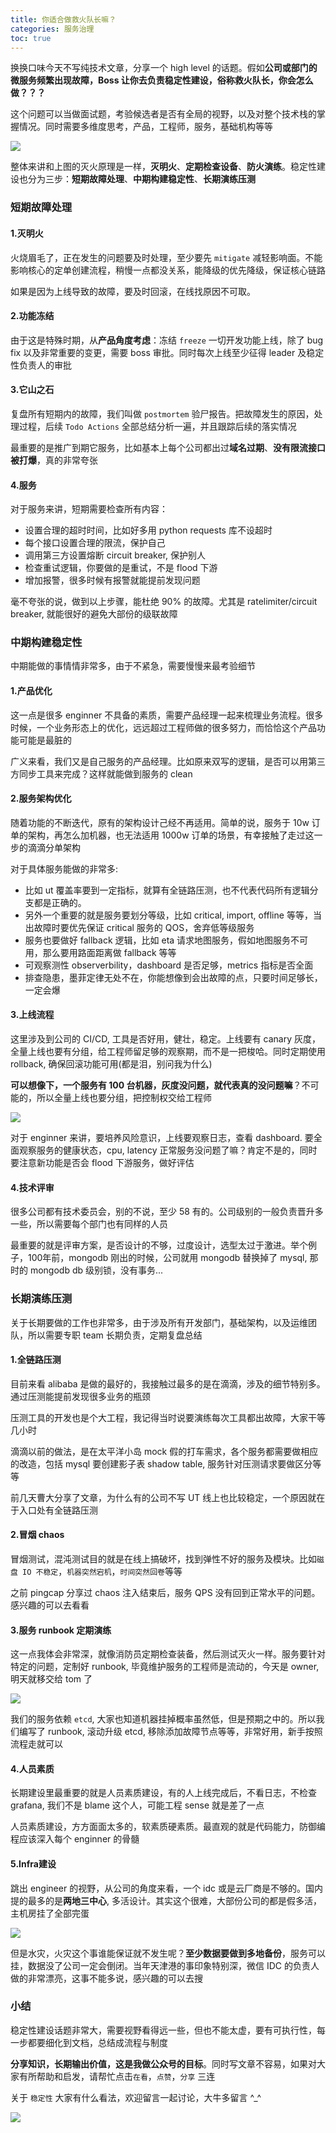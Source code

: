 ```yaml
---
title: 你适合做救火队长嘛？
categories: 服务治理
toc: true
---
```


换换口味今天不写纯技术文章，分享一个 high level 的话题。假如**公司或部门的微服务频繁出现故障，Boss 让你去负责稳定性建设，俗称救火队长，你会怎么做？？？**

这个问题可以当做面试题，考验候选者是否有全局的视野，以及对整个技术栈的掌握情况。同时需要多维度思考，产品，工程师，服务，基础机构等等

![](https://gitee.com/dongzerun/images/raw/master/img/mie-huo-fire.jpg)

整体来讲和上图的灭火原理是一样，**灭明火**、**定期检查设备**、**防火演练**。稳定性建设也分为三步：**短期故障处理**、**中期构建稳定性**、**长期演练压测**

### 短期故障处理
#### 1.灭明火
火烧眉毛了，正在发生的问题要及时处理，至少要先 `mitigate` 减轻影响面。不能影响核心的定单创建流程，稍慢一点都没关系，能降级的优先降级，保证核心链路

如果是因为上线导致的故障，要及时回滚，在线找原因不可取。

#### 2.功能冻结
由于这是特殊时期，从**产品角度考虑**：冻结 `freeze` 一切开发功能上线，除了 bug fix 以及非常重要的变更，需要 boss 审批。同时每次上线至少征得 leader 及稳定性负责人的审批

#### 3.它山之石
复盘所有短期内的故障，我们叫做 `postmortem` 验尸报告。把故障发生的原因，处理过程，后续 `Todo Actions` 全部总结分析一遍，并且跟踪后续的落实情况

最重要的是推广到期它服务，比如基本上每个公司都出过**域名过期**、**没有限流接口被打爆**，真的非常夸张

#### 4.服务
对于服务来讲，短期需要检查所有内容：

* 设置合理的超时时间，比如好多用 python requests 库不设超时
* 每个接口设置合理的限流，保护自己
* 调用第三方设置熔断 circuit breaker, 保护别人
* 检查重试逻辑，你要做的是重试，不是 flood 下游
* 增加报警，很多时候有报警就能提前发现问题

毫不夸张的说，做到以上步骤，能杜绝 90% 的故障。尤其是 ratelimiter/circuit breaker, 就能很好的避免大部份的级联故障

### 中期构建稳定性
中期能做的事情情非常多，由于不紧急，需要慢慢来最考验细节

#### 1.产品优化
这一点是很多 enginner 不具备的素质，需要产品经理一起来梳理业务流程。很多时候，一个业务形态上的优化，远远超过工程师做的很多努力，而恰恰这个产品功能可能是最脏的

广义来看，我们又是自己服务的产品经理。比如原来双写的逻辑，是否可以用第三方同步工具来完成？这样就能做到服务的 clean

#### 2.服务架构优化
随着功能的不断迭代，原有的架构设计己经不再适用。简单的说，服务于 10w 订单的架构，再怎么加机器，也无法适用 1000w 订单的场景，有幸接触了走过这一步的滴滴分单架构

对于具体服务能做的非常多:

* 比如 ut 覆盖率要到一定指标，就算有全链路压测，也不代表代码所有逻辑分支都是正确的。
* 另外一个重要的就是服务要划分等级，比如 critical, import, offline 等等，当出故障时要优先保证 critical 服务的 QOS，舍弃低等级服务
* 服务也要做好 fallback 逻辑，比如 eta 请求地图服务，假如地图服务不可用，那么要用路面距离做 fallback 等等
* 可观察测性 observerbility，dashboard 是否足够，metrics 指标是否全面
* 排查隐患，墨菲定律无处不在，你能想像到会出故障的点，只要时间足够长，一定会爆

#### 3.上线流程
这里涉及到公司的 CI/CD, 工具是否好用，健壮，稳定。上线要有 canary 灰度，全量上线也要有分组，给工程师留足够的观察期，而不是一把梭哈。同时定期使用 rollback, 确保回滚功能可用(都是泪，别问我为什么)

**可以想像下，一个服务有 100 台机器，灰度没问题，就代表真的没问题嘛**？不可能的，所以全量上线也要分组，把控制权交给工程师

![](https://gitee.com/dongzerun/images/raw/master/img/ci-cd.png)

对于 enginner 来讲，要培养风险意识，上线要观察日志，查看 dashboard. 要全面观察服务的健康状态，cpu, latency 正常服务没问题了嘛？肯定不是的，同时要注意新功能是否会 flood 下游服务，做好评估

#### 4.技术评审
很多公司都有技术委员会，别的不说，至少 58 有的。公司级别的一般负责晋升多一些，所以需要每个部门也有同样的人员

最重要的就是评审方案，是否设计的不够，过度设计，选型太过于激进。举个例子，100年前，mongodb 刚出的时候，公司就用 mongodb 替换掉了 mysql, 那时的 mongodb db 级别锁，没有事务...

### 长期演练压测
关于长期要做的工作也非常多，由于涉及所有开发部门，基础架构，以及运维团队，所以需要专职 team 长期负责，定期复盘总结

#### 1.全链路压测
目前来看 alibaba 是做的最好的，我接触过最多的是在滴滴，涉及的细节特别多。通过压测能提前发现很多业务的瓶颈

压测工具的开发也是个大工程，我记得当时说要演练每次工具都出故障，大家干等几小时

滴滴以前的做法，是在太平洋小岛 mock 假的打车需求，各个服务都需要做相应的改造，包括 mysql 要创建影子表 shadow table, 服务针对压测请求要做区分等等

前几天曹大分享了文章，为什么有的公司不写 UT 线上也比较稳定，一个原因就在于入口处有全链路压测

#### 2.冒烟 chaos
冒烟测试，混沌测试目的就是在线上搞破坏，找到弹性不好的服务及模块。比如`磁盘 IO 不稳定`，`机器突然宕机`，`时间突然回卷`等等

之前 pingcap 分享过 chaos 注入结束后，服务 QPS 没有回到正常水平的问题。感兴趣的可以去看看

#### 3.服务 runbook 定期演练
这一点我体会非常深，就像消防员定期检查装备，然后测试灭火一样。服务要针对特定的问题，定制好 runbook, 毕竟维护服务的工程师是流动的，今天是 owner, 明天就移交给 tom 了

![](https://gitee.com/dongzerun/images/raw/master/img/runbook.png)

我们的服务依赖 `etcd`, 大家也知道机器挂掉概率虽然低，但是预期之中的。所以我们编写了 runbook, 滚动升级 etcd, 移除添加故障节点等等，非常好用，新手按照流程走就可以

#### 4.人员素质
长期建设里最重要的就是人员素质建设，有的人上线完成后，不看日志，不检查 grafana, 我们不是 blame 这个人，可能工程 sense 就是差了一点

人员素质建设，方方面面太多的，软素质硬素质。最直观的就是代码能力，防御编程应该深入每个 enginner 的骨髓

#### 5.Infra建设
跳出 engineer 的视野，从公司的角度来看，一个 idc 或是云厂商是不够的。国内提的最多的是**两地三中心**, 多活设计。其实这个很难，大部份公司的都是假多活，主机房挂了全部完蛋

![](https://gitee.com/dongzerun/images/raw/master/img/idc-duohuo.png)

但是水灾，火灾这个事谁能保证就不发生呢？**至少数据要做到多地备份**，服务可以挂，数据没了公司一定会倒闭。当年天津港的事印象特别深，微信 IDC 的负责人做的非常漂亮，这事不能多说，感兴趣的可以去搜


### 小结
稳定性建设话题非常大，需要视野看得远一些，但也不能太虚，要有可执行性，每一步都要细化到文档，总结成流程与制度

**分享知识，长期输出价值，这是我做公众号的目标**。同时写文章不容易，如果对大家有所帮助和启发，请帮忙点击`在看`，`点赞`，`分享` 三连

关于 `稳定性` 大家有什么看法，欢迎留言一起讨论，大牛多留言 ^_^

![](https://gitee.com/dongzerun/images/raw/master/img/dongzerun-weixin-code.png)